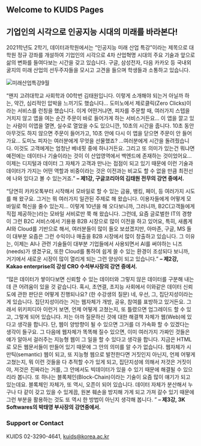 ## Welcome to KUIDS Pages
## 기업인의 시각으로 인공지능 시대의 미래를 바라본다!
2021학년도 2학기, 데이터과학원에서는 “인공지능 미래 산업 특강”이라는 제목으로 대학원 정규 강좌를 개설하여 기업인의 시각으로 4차 산업혁명 시대의 주요 기술과 앞으로 삶의 변화를 들여다보는 시간을 갖고 있습니다. 구글, 삼성전자, 다음 카카오 등 국내외 굴지의 미래 산업의 선두주자들을 모시고 고견을 들으며 학생들과 소통하고 있습니다.

![미래산업특강9월](https://user-images.githubusercontent.com/91585914/135218777-138108bf-0cb5-4fcb-be78-6ea054130508.PNG)

“왠지 고려대학교 사회학과 00학번 김태원입니다. 이렇게 소개해야 되는거 아닐까 하는, 약간, 심리적인 압박을 느끼기도 했습니다…
도미노에서 제로클릭(Zero Clicks)이라는 서비스를 런칭을 했습니다. 이게 어떤거냐면, 피자를 주문할 때, 여러가지 스텝을 거치지 않고 앱을 여는 순간 주문이 바로 들어가게 하는 서비스거든요… 이 앱을 깔고 있는 사람이 이앱을 열면, 실수로 열었을 수도 있으니깐, 10초의 시간을 줍니다. 10초 동안 아무것도 하지 않으면 주문이 들어가고, 10초 안에 다시 이 앱을 닫으면 주문이 안 들어 가요… 도미노 피자는 여러분에게 무엇을 선물했죠? …여러분에게 시간을 돌려줬습니다. 이것도 고객에게는 엄청난 베네핏 중에 하나거든요. 그리고 또 의미가 있는건 뭐냐면 예전에는 데이터나 기술이라는 것이 이 산업영역에서 백엔드에 존재하는 것이었어요… 이제는 디지털과 데이터 그 자체가 고객과 만나는 접점이 되고 있기 때문에 이런 기술과 데이터가 가지는 어떤 역할과 비중이라는 것은 이전과는 비교도 할 수 없을 만큼 최전선에 나와 있다고 볼 수 있는거죠.” **– 제1강, 구글코리아의 김태원 전무의 강연 중에서.**

  “당연히 카카오톡부터 시작해서 모바일로 할 수 있는 금융, 뱅킹, 페이, 등 여러가지 시도를 해 왔구요. 그거는 뭐 여러가지 일관된 주제로 해 왔습니다. 이용자들에게 어떻게 모바일로 혁신을 줄수 있는지…
이렇게 10년을 해 오다보니까, 그러니까, B2C(고객들에게 직접 제공하는)라는 모바일 서비로만 쭉 해 왔습니다. 그런데, 요즘 글로벌한 IT의 경향이 그런 B2C 서비스에서 기용용 B2B 시장으로 많이 이전을 하고 있어요, 특히, 새롭게 AI와 Cloud를 기반으로 해서, 여러분들이 많이 들오 보셨겠지만, 아마존, 구글, MS 들이 대부분 요즘은 그런 수익이나 매출을 B2B 시장에서 많이 창출하고 있습니다. 그 이유는, 이제는 AI나 관련 기술들이 대부분 기업들에서 사용되면서 AI를 써야하는 니즈(needs)가 생겼구요, 또한 Cloud를 통하여 쉽게 쓸 수 있는 환경이 조성되다 보니까, 거기에서 새로운 시장이 많이 열리게 되는 그런 양상이 되고 있습니다.” **– 제2강, Kakao enterprise의 강성 CRO 수석부사장의 강연 중에서.**

  “많은 데이터가 쌓이다보면 신뢰할 수 있는 데이터와 그렇지 않은 데이터를 구분해 내는데 큰 어려움이 있을 것 같습니다. 혹시, 초연결, 초지능 사회에서 이와같은 데이터 신뢰도에 관한 판단은 어떻게 진행되나요? (한 수강생의 질문)
네, 우선, 그, 집단지성이라는게 있습니다. 집단지성이라는 거는 웹자체가 개방, 공유, 참여를 표방하고 있거든요. 그래서 위키피디아 이런거 보면, 언제 어떻게 고쳤는지, 또 틀렸으면 업그레이드 할 수 있고, 그렇게 되어 있습니다. 저는 아까 질문하신 것에 대한 해결책 자체가 웹(Web)에 있다고 생각을 합니다. 단, 웹이 양방향이 될 수 있으면 그거를 더 가속화 할 수 있겠다는 생각이 들구요. 그 다음에 웹자체가 똑똑해 질수 있으면, 이미 여러가지 가짜인 것들은 얘가 알아서 걸러주는 지능형 웹이 그 일을 할 수 있다고 생각을 합니다. 지금은 HTML로 모든 웹문서들이 만들어 있기 때문에 그 안의 의미를 알 수가 없습니다. 웹자체가 시만틱(semantic) 웹이 되고, 또 지능형 웹으로 발전한다면 거짓인지 아닌지, 언제 어떻게 고쳤는지, 뭐 이런 것들을 다 추적할 수가 있게 되고, 집단지성에 의해서 저것은 거짓이야, 저것은 진짜라는 거를, 그 안에서도 빅데이터가 있을 수 있기 때문에 해결될 수 있으리라 봅니다. 또 하나는 블록체인(Block-Chain)이라는 기술이 요즘 많이 얘기가 되고 있는데요. 블록체인 자체가, 또 역시, 오픈이 되어 있습니다. 데이터 자체가 분산해서 누구나 다 같이 갖고 있을 수 있게끔, 원본 훼손을 방지해 가게 되고 가져 갈수 있기 때문에 그런 부분을 활용하는 것도 또 역시  한 방법이 아닌지 생각해 봅니다. ” **– 제3강, 3K Softwares의 박태영 부사장의 강연중에서.**


### Support or Contact
KUIDS 02-3290-4641, kuids@korea.ac.kr
